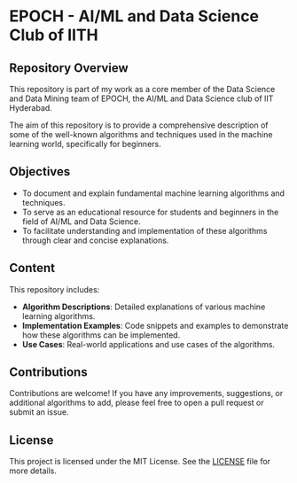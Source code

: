 # EPOCH - AI/ML and Data Science Club of IITH

## Repository Overview

This repository is part of my work as a core member of the Data Science and Data Mining team of EPOCH, the AI/ML and Data Science club of IIT Hyderabad.

The aim of this repository is to provide a comprehensive description of some of the well-known algorithms and techniques used in the machine learning world, specifically for beginners.

## Objectives

- To document and explain fundamental machine learning algorithms and techniques.
- To serve as an educational resource for students and beginners in the field of AI/ML and Data Science.
- To facilitate understanding and implementation of these algorithms through clear and concise explanations.

## Content

This repository includes:

- **Algorithm Descriptions**: Detailed explanations of various machine learning algorithms.
- **Implementation Examples**: Code snippets and examples to demonstrate how these algorithms can be implemented.
- **Use Cases**: Real-world applications and use cases of the algorithms.

## Contributions

Contributions are welcome! If you have any improvements, suggestions, or additional algorithms to add, please feel free to open a pull request or submit an issue.

## License

This project is licensed under the MIT License. See the [LICENSE](LICENSE) file for more details.
